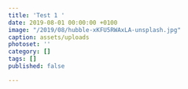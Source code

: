 ```yaml
---
title: 'Test 1 '
date: 2019-08-01 00:00:00 +0100
image: "/2019/08/hubble-xKFU5RWAxLA-unsplash.jpg"
caption: assets/uploads
photoset: ''
category: []
tags: []
published: false

---
```

